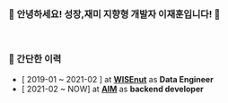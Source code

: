 ### 👋 **안녕하세요! 성장,재미 지향형 개발자 이재훈입니다!** 👋

<br/>

### **💼 간단한 이력**

- [ 2019-01 ~ 2021-02 ] at **[WISEnut](https://www.wisenut.com/)** as **Data Engineer**
- [ 2021-02 ~ NOW] at **[AIM](https://www.getaim.co)** as **backend developer**
